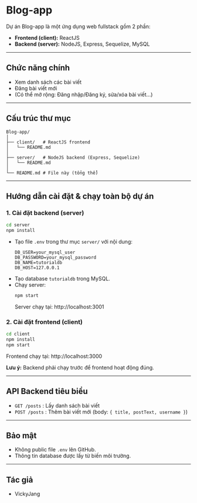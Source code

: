 # Blog-app

Dự án Blog-app là một ứng dụng web fullstack gồm 2 phần:
- **Frontend (client):** ReactJS
- **Backend (server):** NodeJS, Express, Sequelize, MySQL

---

## Chức năng chính
- Xem danh sách các bài viết
- Đăng bài viết mới
- (Có thể mở rộng: Đăng nhập/Đăng ký, sửa/xóa bài viết...)

---

## Cấu trúc thư mục
```
Blog-app/
│
├── client/   # ReactJS frontend
│   └── README.md
│
├── server/   # NodeJS backend (Express, Sequelize)
│   └── README.md
│
└── README.md # File này (tổng thể)
```

---

## Hướng dẫn cài đặt & chạy toàn bộ dự án

### 1. Cài đặt backend (server)
```bash
cd server
npm install
```
- Tạo file `.env` trong thư mục `server/` với nội dung:
  ```
  DB_USER=your_mysql_user
  DB_PASSWORD=your_mysql_password
  DB_NAME=tutorialdb
  DB_HOST=127.0.0.1
  ```
- Tạo database `tutorialdb` trong MySQL.
- Chạy server:
  ```bash
  npm start
  ```
  Server chạy tại: http://localhost:3001

### 2. Cài đặt frontend (client)
```bash
cd client
npm install
npm start
```
Frontend chạy tại: http://localhost:3000

**Lưu ý:** Backend phải chạy trước để frontend hoạt động đúng.

---

## API Backend tiêu biểu
- `GET /posts` : Lấy danh sách bài viết
- `POST /posts` : Thêm bài viết mới (body: `{ title, postText, username }`)

---

## Bảo mật
- Không public file `.env` lên GitHub.
- Thông tin database được lấy từ biến môi trường.

---

## Tác giả
- VickyJang 